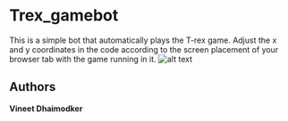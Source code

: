 # Trex_gamebot
This is a simple bot that automatically plays the T-rex game.
Adjust the x and y coordinates in the code according to the screen placement of your browser tab with the game running in it.
![alt text](https://img.thecodepost.org/2015/01/trex.png)

## Authors

**Vineet Dhaimodker** 
